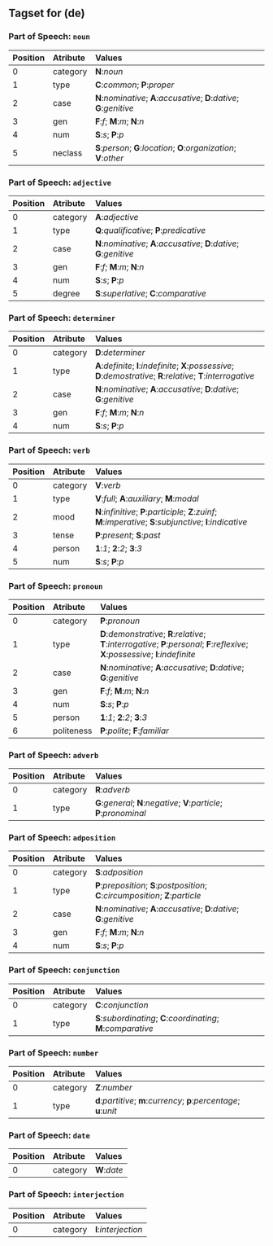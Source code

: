 ## Tagset for (de)

### Part of Speech: `noun`
| Position | Atribute | Values |
|:----     |:----     |:----   |
| 0        | category | **N**:_noun_ |
| 1 | type |   **C**:_common_;   **P**:_proper_|
| 2 | case |   **N**:_nominative_;   **A**:_accusative_;   **D**:_dative_;   **G**:_genitive_|
| 3 | gen |   **F**:_f_;   **M**:_m_;   **N**:_n_|
| 4 | num |   **S**:_s_;   **P**:_p_|
| 5 | neclass |   **S**:_person_;   **G**:_location_;   **O**:_organization_;   **V**:_other_|
### Part of Speech: `adjective`
| Position | Atribute | Values |
|:----     |:----     |:----   |
| 0        | category | **A**:_adjective_ |
| 1 | type |   **Q**:_qualificative_;   **P**:_predicative_|
| 2 | case |   **N**:_nominative_;   **A**:_accusative_;   **D**:_dative_;   **G**:_genitive_|
| 3 | gen |   **F**:_f_;   **M**:_m_;   **N**:_n_|
| 4 | num |   **S**:_s_;   **P**:_p_|
| 5 | degree |   **S**:_superlative_;   **C**:_comparative_|
### Part of Speech: `determiner`
| Position | Atribute | Values |
|:----     |:----     |:----   |
| 0        | category | **D**:_determiner_ |
| 1 | type |   **A**:_definite_;   **I**:_indefinite_;   **X**:_possessive_;   **D**:_demostrative_;   **R**:_relative_;   **T**:_interrogative_|
| 2 | case |   **N**:_nominative_;   **A**:_accusative_;   **D**:_dative_;   **G**:_genitive_|
| 3 | gen |   **F**:_f_;   **M**:_m_;   **N**:_n_|
| 4 | num |   **S**:_s_;   **P**:_p_|
### Part of Speech: `verb`
| Position | Atribute | Values |
|:----     |:----     |:----   |
| 0        | category | **V**:_verb_ |
| 1 | type |   **V**:_full_;   **A**:_auxiliary_;   **M**:_modal_|
| 2 | mood |   **N**:_infinitive_;   **P**:_participle_;   **Z**:_zuinf_;   **M**:_imperative_;   **S**:_subjunctive_;   **I**:_indicative_|
| 3 | tense |   **P**:_present_;   **S**:_past_|
| 4 | person |   **1**:_1_;   **2**:_2_;   **3**:_3_|
| 5 | num |   **S**:_s_;   **P**:_p_|
### Part of Speech: `pronoun`
| Position | Atribute | Values |
|:----     |:----     |:----   |
| 0        | category | **P**:_pronoun_ |
| 1 | type |   **D**:_demonstrative_;   **R**:_relative_;   **T**:_interrogative_;   **P**:_personal_;   **F**:_reflexive_;   **X**:_possessive_;   **I**:_indefinite_|
| 2 | case |   **N**:_nominative_;   **A**:_accusative_;   **D**:_dative_;   **G**:_genitive_|
| 3 | gen |   **F**:_f_;   **M**:_m_;   **N**:_n_|
| 4 | num |   **S**:_s_;   **P**:_p_|
| 5 | person |   **1**:_1_;   **2**:_2_;   **3**:_3_|
| 6 | politeness |   **P**:_polite_;   **F**:_familiar_|
### Part of Speech: `adverb`
| Position | Atribute | Values |
|:----     |:----     |:----   |
| 0        | category | **R**:_adverb_ |
| 1 | type |   **G**:_general_;   **N**:_negative_;   **V**:_particle_;   **P**:_pronominal_|
### Part of Speech: `adposition`
| Position | Atribute | Values |
|:----     |:----     |:----   |
| 0        | category | **S**:_adposition_ |
| 1 | type |   **P**:_preposition_;   **S**:_postposition_;   **C**:_circumposition_;   **Z**:_particle_|
| 2 | case |   **N**:_nominative_;   **A**:_accusative_;   **D**:_dative_;   **G**:_genitive_|
| 3 | gen |   **F**:_f_;   **M**:_m_;   **N**:_n_|
| 4 | num |   **S**:_s_;   **P**:_p_|
### Part of Speech: `conjunction`
| Position | Atribute | Values |
|:----     |:----     |:----   |
| 0        | category | **C**:_conjunction_ |
| 1 | type |   **S**:_subordinating_;   **C**:_coordinating_;   **M**:_comparative_|
### Part of Speech: `number`
| Position | Atribute | Values |
|:----     |:----     |:----   |
| 0        | category | **Z**:_number_ |
| 1 | type |   **d**:_partitive_;   **m**:_currency_;   **p**:_percentage_;   **u**:_unit_|
### Part of Speech: `date`
| Position | Atribute | Values |
|:----     |:----     |:----   |
| 0        | category | **W**:_date_ |
### Part of Speech: `interjection`
| Position | Atribute | Values |
|:----     |:----     |:----   |
| 0        | category | **I**:_interjection_ |

